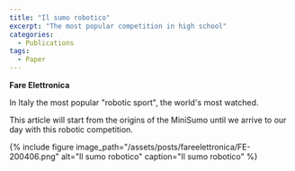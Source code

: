 ```yaml
---
title: "Il sumo robotico"
excerpt: "The most popular competition in high school"
categories:
  - Publications
tags:
  - Paper
---
```


**Fare Elettronica**

In Italy the most popular "robotic sport", the world's most watched.

This article will start from the origins of the MiniSumo until we arrive to our day with this robotic competition.

{% include figure image_path="/assets/posts/fareelettronica/FE-200406.png" alt="Il sumo robotico" caption="Il sumo robotico" %}